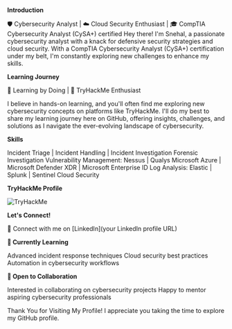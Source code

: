 **Introduction**

🛡️ Cybersecurity Analyst | ☁️ Cloud Security Enthusiast | 🎓 CompTIA Cybersecurity Analyst (CySA+) certified
Hey there! I'm Snehal, a passionate cybersecurity analyst with a knack for defensive security strategies and cloud security. With a CompTIA Cybersecurity Analyst (CySA+) certification under my belt, I'm constantly exploring new challenges to enhance my skills.

**Learning Journey**

🚀 Learning by Doing | 🧠 TryHackMe Enthusiast

I believe in hands-on learning, and you'll often find me exploring new cybersecurity concepts on platforms like TryHackMe. I'll do my best to share my learning journey here on GitHub, offering insights, challenges, and solutions as I navigate the ever-evolving landscape of cybersecurity.

**Skills**

Incident Triage | Incident Handling | Incident Investigation
Forensic Investigation 
Vulnerability Management: Nessus | Qualys
Microsoft Azure | Microsoft Defender XDR | Microsoft Enterprise ID
Log Analysis: Elastic | Splunk | Sentinel
Cloud Security

**TryHackMe Profile**

<img src="https://tryhackme-badges.s3.amazonaws.com/0xHoli.png" alt="TryHackMe">

**Let's Connect!**

💬 Connect with me on [LinkedIn](your LinkedIn profile URL)

**🌱 Currently Learning**

Advanced incident response techniques
Cloud security best practices
Automation in cybersecurity workflows

**🤝 Open to Collaboration**

Interested in collaborating on cybersecurity projects
Happy to mentor aspiring cybersecurity professionals

Thank You for Visiting My Profile!
I appreciate you taking the time to explore my GitHub profile. 
